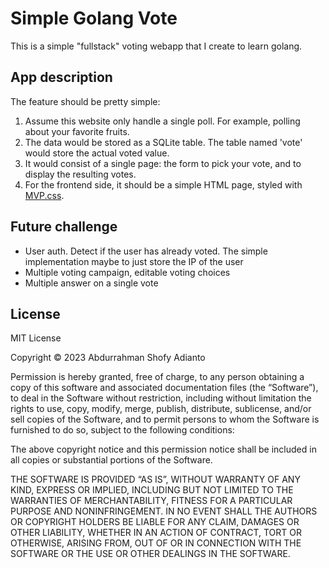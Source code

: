 Simple Golang Vote
==================

This is a simple "fullstack" voting webapp that I create to learn golang. 

## App description
The feature should be pretty simple:

1. Assume this website only handle a single poll. For example, polling about your favorite fruits.
2. The data would be stored as a SQLite table. The table named 'vote' would store the actual voted value.
3. It would consist of a single page: the form to pick your vote, and to display the resulting votes.
4. For the frontend side, it should be a simple HTML page, styled with [MVP.css](https://andybrewer.github.io/mvp/).

## Future challenge
- User auth. Detect if the user has already voted. The simple implementation maybe to just store the IP of the user
- Multiple voting campaign, editable voting choices
- Multiple answer on a single vote

## License
MIT License

Copyright © 2023 Abdurrahman Shofy Adianto

Permission is hereby granted, free of charge, to any person obtaining a copy of this software and associated documentation files (the “Software”), to deal in the Software without restriction, including without limitation the rights to use, copy, modify, merge, publish, distribute, sublicense, and/or sell copies of the Software, and to permit persons to whom the Software is furnished to do so, subject to the following conditions:

The above copyright notice and this permission notice shall be included in all copies or substantial portions of the Software.

THE SOFTWARE IS PROVIDED “AS IS”, WITHOUT WARRANTY OF ANY KIND, EXPRESS OR IMPLIED, INCLUDING BUT NOT LIMITED TO THE WARRANTIES OF MERCHANTABILITY, FITNESS FOR A PARTICULAR PURPOSE AND NONINFRINGEMENT. IN NO EVENT SHALL THE AUTHORS OR COPYRIGHT HOLDERS BE LIABLE FOR ANY CLAIM, DAMAGES OR OTHER LIABILITY, WHETHER IN AN ACTION OF CONTRACT, TORT OR OTHERWISE, ARISING FROM, OUT OF OR IN CONNECTION WITH THE SOFTWARE OR THE USE OR OTHER DEALINGS IN THE SOFTWARE.
